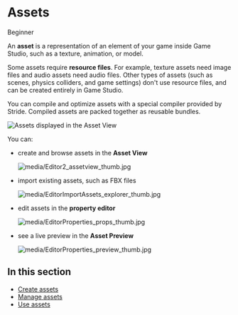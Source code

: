 # Assets

<span class="badge text-bg-primary">Beginner</span>

An **asset** is a representation of an element of your game inside Game Studio, such as a texture, animation, or model.

Some assets require **resource files**. For example, texture assets need image files and audio assets need audio files. Other types of assets (such as scenes, physics colliders, and game settings) don't use resource files, and can be created entirely in Game Studio.

You can compile and optimize assets with a special compiler provided by Stride. Compiled assets are packed together as reusable bundles.

![Assets displayed in the Asset View](../get-started/media/asset-creation-asset-view-tab-knight.png)

You can:

* create and browse assets in the **Asset View**

   ![media/Editor2_assetview_thumb.jpg](media/Editor2_assetview_thumb.jpg)

* import existing assets, such as FBX files

   ![media/EditorImportAssets_explorer_thumb.jpg](media/EditorImportAssets_explorer_thumb.jpg)

* edit assets in the **property editor**

   ![media/EditorProperties_props_thumb.jpg](media/EditorProperties_props_thumb.jpg)

* see a live preview in the **Asset Preview**

   ![media/EditorProperties_preview_thumb.jpg](media/EditorProperties_preview_thumb.jpg)

## In this section

* [Create assets](create-assets.md)
* [Manage assets](manage-assets.md)
* [Use assets](use-assets.md)